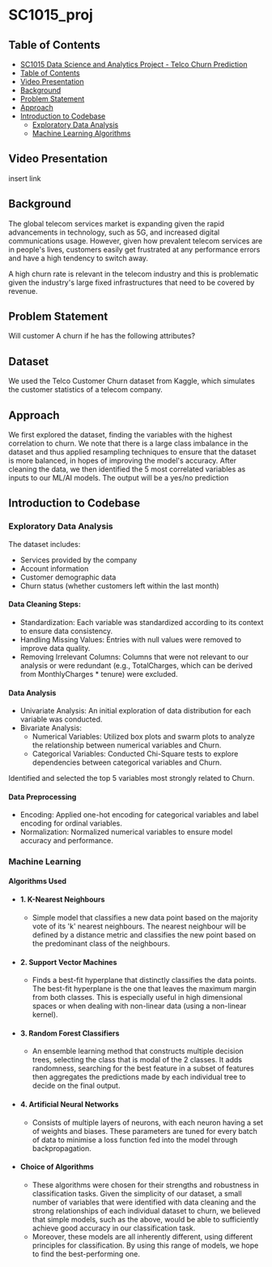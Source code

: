 # SC1015_proj

## Table of Contents
- [SC1015 Data Science and Analytics Project - Telco Churn Prediction](#sc1015-data-science-and-analytics-project---telco-churn-prediction)
- [Table of Contents](#table-of-contents)
- [Video Presentation](#video-presentation)
- [Background](#background)
- [Problem Statement](#problem-statement)
- [Approach](#approach)
- [Introduction to Codebase](#introduction-to-codebase)
  - [Exploratory Data Analysis](#exploratory-data-analysis) 
  - [Machine Learning Algorithms](#machine-learning-algorithms)


## Video Presentation 
insert link

## Background
The global telecom services market is expanding given the rapid advancements in technology, such as 5G, and increased digital communications usage. However, given how prevalent telecom services are in people's lives, customers easily get frustrated at any performance errors and have a high tendency to switch away.

A high churn rate is relevant in the telecom industry and this is problematic given the industry's large fixed infrastructures that need to be covered by revenue.

## Problem Statement 
Will customer A churn if he has the following attributes?

## Dataset
We used the Telco Customer Churn dataset from Kaggle, which simulates the customer statistics of a telecom company.

## Approach 
We first explored the dataset, finding the variables with the highest correlation to churn. We note that there is a large class imbalance in the dataset and thus applied resampling techniques to ensure that the dataset is more balanced, in hopes of improving the model's accuracy. After cleaning the data, we then identified the 5 most correlated variables as inputs to our ML/AI models. The output will be a yes/no prediction

## Introduction to Codebase 
### Exploratory Data Analysis
The dataset includes:
  - Services provided by the company
  - Account information
  - Customer demographic data
  - Churn status (whether customers left within the last month)
  
#### Data Cleaning Steps:
  - Standardization: Each variable was standardized according to its context to ensure data consistency.
  - Handling Missing Values: Entries with null values were removed to improve data quality.
  - Removing Irrelevant Columns: Columns that were not relevant to our analysis or were redundant (e.g., TotalCharges, which can be derived from MonthlyCharges * tenure) were excluded.
#### Data Analysis
  - Univariate Analysis:
      An initial exploration of data distribution for each variable was conducted.
  - Bivariate Analysis:
     - Numerical Variables: Utilized box plots and swarm plots to analyze the relationship between numerical variables and Churn.
     - Categorical Variables: Conducted Chi-Square tests to explore dependencies between categorical variables and Churn.

Identified and selected the top 5 variables most strongly related to Churn.

#### Data Preprocessing
  - Encoding: Applied one-hot encoding for categorical variables and label encoding for ordinal variables.
  - Normalization: Normalized numerical variables to ensure model accuracy and performance.

### Machine Learning 
#### Algorithms Used
  - #### 1. K-Nearest Neighbours
    - Simple model that classifies a new data point based on the majority vote of its 'k' nearest neighbours. The nearest neighbour will be defined by a distance metric and classifies the new point based on the predominant class of the neighbours. 
  - #### 2. Support Vector Machines
    - Finds a best-fit hyperplane that distinctly classifies the data points. The best-fit hyperplane is the one that leaves the maximum margin from both classes. This is especially useful in high dimensional spaces or when dealing with non-linear data (using a non-linear kernel).
  - #### 3. Random Forest Classifiers
    - An ensemble learning method that constructs multiple decision trees, selecting the class that is modal of the 2 classes. It adds randomness, searching for the best feature in a subset of features then aggregates the predictions made by each individual tree to decide on the final output. 
  - #### 4. Artificial Neural Networks
    - Consists of multiple layers of neurons, with each neuron having a set of weights and biases. These parameters are tuned for every batch of data to minimise a loss function fed into the model through backpropagation. 
  - #### Choice of Algorithms
    - These algorithms were chosen for their strengths and robustness in classification tasks. Given the simplicity of our dataset, a small number of variables that were identified with data cleaning and the strong relationships of each individual dataset to churn, we believed that simple models, such as the above, would be able to sufficiently achieve good accuracy in our classification task.
    - Moreover, these models are all inherently different, using different principles for classification. By using this range of models, we hope to find the best-performing one. 
